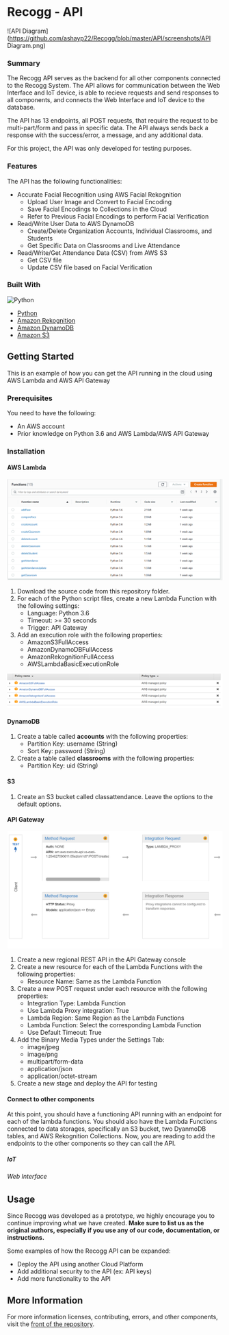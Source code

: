 # Recogg - API

![API Diagram](https://github.com/ashayp22/Recogg/blob/master/API/screenshots/API Diagram.png)

###  Summary

The Recogg API serves as the backend for all other components connected to the Recogg System. The API allows for communication between the Web Interface and IoT device, is able to recieve requests and send responses to all components, and connects the Web Interface and IoT device to the database. 

The API has 13 endpoints, all POST requests, that require the request to be multi-part/form and pass in specific data. The API always sends back a response with the success/error, a message, and any additional data.

For this project, the API was only developed for testing purposes.

### Features

The API has the following functionalities:

* Accurate Facial Recognition using AWS Facial Rekognition
  * Upload User Image and Convert to Facial Encoding
  * Save Facial Encodings to Collections in the Cloud
  * Refer to Previous Facial Encodings to perform Facial Verification
* Read/Write User Data to AWS DynamoDB
  * Create/Delete Organization Accounts, Individual Classrooms, and Students
  * Get Specific Data on Classrooms and Live Attendance
* Read/Write/Get Attendance Data (CSV) from AWS S3
  * Get CSV file
  * Update CSV file based on Facial Verification

### Built With
![Python](https://img.shields.io/badge/python-3.6-blue)

* [Python](https://www.python.org/)
* [Amazon Rekognition](https://aws.amazon.com/rekognition/?blog-cards.sort-by=item.additionalFields.createdDate&blog-cards.sort-order=desc)
* [Amazon DynamoDB](https://aws.amazon.com/dynamodb/)
* [Amazon S3](https://aws.amazon.com/s3/)

## Getting Started

This is an example of how you can get the API running in the cloud using AWS Lambda and AWS API Gateway

### Prerequisites

You need to have the following:

* An AWS account
* Prior knowledge on Python 3.6 and AWS Lambda/AWS API Gateway

### Installation

#### AWS Lambda

![Image](https://github.com/ashayp22/Recogg/blob/master/API/screenshots/pict1.PNG)

1. Download the source code from this repository folder.
2. For each of the Python script files, create a new Lambda Function with the following settings:
   * Language: Python 3.6
   * Timeout: >= 30 seconds
   * Trigger: API Gateway
3. Add an execution role with the following properties:
   * AmazonS3FullAccess
   * AmazonDynamoDBFullAccess
   * AmazonRekognitionFullAccess
   * AWSLambdaBasicExecutionRole

![Image](https://github.com/ashayp22/Recogg/blob/master/API/screenshots/pict2.PNG)

#### DynamoDB

1. Create a table called **accounts** with the following properties:
   * Partition Key: username (String)
   * Sort Key: password (String)
2. Create a table called **classrooms** with the following properties:
   * Partition Key: uid (String)
 
#### S3

1. Create an S3 bucket called classattendance. Leave the options to the default options.

#### API Gateway

![Image](https://github.com/ashayp22/Recogg/blob/master/API/screenshots/pict3.PNG)

1. Create a new regional REST API in the API Gateway console
2. Create a new resource for each of the Lambda Functions with the following properties:
   * Resource Name: Same as the Lambda Function
3. Create a new POST request under each resource with the following properties:
   * Integration Type: Lambda Function
   * Use Lambda Proxy integration: True
   * Lambda Region: Same Region as the Lambda Functions
   * Lambda Function: Select the corresponding Lambda Function
   * Use Default Timeout: True
4. Add the Binary Media Types under the Settings Tab:
   * image/jpeg
   * image/png
   * multipart/form-data
   * application/json
   * application/octet-stream
5. Create a new stage and deploy the API for testing

#### Connect to other components

At this point, you should have a functioning API running with an endpoint for each of the lambda functions. You should also have the Lambda Functions connected to data storages, specifically an S3 bucket, two DyanmoDB tables, and AWS Rekognition Collections. Now, you are reading to add the endpoints to the other components so they can call the API.

##### IoT


###### Web Interface


<!-- USAGE EXAMPLES -->
## Usage

Since Recogg was developed as a prototype, we highly encourage you to continue improving what we have created. **Make sure to list us as the original authors, especially if you use any of our code, documentation, or instructions.**

Some examples of how the Recogg API can be expanded:

* Deploy the API using another Cloud Platform
* Add additional security to the API (ex: API keys)
* Add more functionality to the API

## More Information ##

For more information licenses, contributing, errors, and other components, visit the [front of the repository](https://github.com/ashayp22/Recogg).

